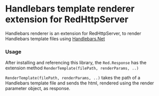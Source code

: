 # Handlebars template renderer extension for RedHttpServer
Handlebars renderer is an extension for RedHttpServer, to render Handlebars template files using [Handlebars.Net](https://github.com/rexm/Handlebars.Net)

### Usage
After installing and referencing this library, the `Red.Response` has the extension method 
`RenderTemplate(filePath, renderParams, ..)` 


`RenderTemplate(filePath, renderParams, ..)` takes the path of a Handlebars template file and sends the html, rendered using the render parameter object, as response.